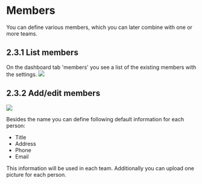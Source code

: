 # Members

You can define various members, which you can later combine with one or more teams.

## 2.3.1 List members

On the dashboard tab 'members' you see a list of the existing members with the settings. ![](https://github.com/XoopsDocs/wgteams-tutorial/tree/75ee7f86cfecc5d6032c62399ee136cc7d100e98/assets/2admin_members_list.png)

## 2.3.2 Add/edit members

![](https://github.com/XoopsDocs/wgteams-tutorial/tree/75ee7f86cfecc5d6032c62399ee136cc7d100e98/assets/2admin_members_add.png)

Besides the name you can define following default information for each person:

* Title
* Address
* Phone
* Email

This information will be used in each team. Additionally you can upload one picture for each person.

